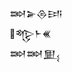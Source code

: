 <div class='block'>
<div class='line'>𒇷𒅕𒁲𒅀</div>
<div class='line'>𒈜𒈨𒌍</div>
<div class='line'>𒇷𒇷𒅅</div>
</div>